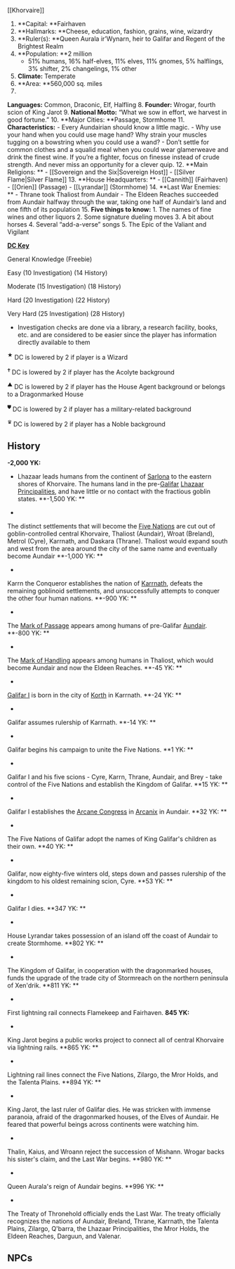 [[Khorvaire]]

1. **Capital: **Fairhaven
2. **Hallmarks: **Cheese, education, fashion, grains, wine, wizardry
3. **Ruler(s): **Queen Aurala ir’Wynarn, heir to Galifar and Regent of the Brightest Realm
4. **Population: **2 million
    - 51% humans, 16% half-elves, 11% elves, 11% gnomes, 5% halflings, 3% shifter, 2% changelings, 1% other
5. **Climate:** Temperate
6. **Area: **560,000 sq. miles
7. 
**Languages:** Common, Draconic, Elf, Halfling
8. **Founder:** Wrogar, fourth scion of King Jarot
9. **National Motto:** “What we sow in effort, we harvest in good fortune.”
10. **Major Cities: **Passage, Stormhome
11. **Characteristics:**
    - Every Aundairian should know a little magic.
    - Why use your hand when you could use mage hand? Why strain your muscles tugging on a bowstring when you could use a wand?
    - Don’t settle for common clothes and a squalid meal when you could wear glamerweave and drink the finest wine. If you’re a fighter, focus on finesse instead of crude strength. And never miss an opportunity for a clever quip.
12. **Main Religions: **
    - [[Sovereign and the Six|Sovereign Host]]
    - [[Silver Flame|Silver Flame]]
13. **House Headquarters: **
    - [[Cannith]] (Fairhaven)
    - [[Orien]] (Passage)
    - [[Lyrandar]] (Stormhome)
14. **Last War Enemies: **
    - Thrane took Thaliost from Aundair
    - The Eldeen Reaches succeeded from Aundair halfway through the war, taking one half of Aundair’s land and one fifth of its population
15. **Five things to know:**
    1. The names of fine wines and other liquors
    2. Some signature dueling moves
    3. A bit about horses
    4. Several “add-a-verse” songs
    5. The Epic of the Valiant and Vigilant



**<span style="text-decoration:underline;">DC Key</span>**

General Knowledge (Freebie)

Easy (10 Investigation) (14 History)

Moderate (15 Investigation) (18 History)

Hard (20 Investigation) (22 History)

Very Hard (25 Investigation) (28 History)

   * Investigation checks are done via a library, a research facility, books, etc. and are considered to be easier since the player has information directly available to them

<sup>★</sup> DC is lowered by 2 if player is a Wizard

<sup>🕇 </sup>DC is lowered by 2 if player has the Acolyte background


   <sup>▲</sup> DC is lowered by 2 if player has the House Agent background or belongs to a Dragonmarked House


   <sup>⛊ </sup>DC is lowered by 2 if player has a military-related background


   <sup>♛ </sup>DC is lowered by 2 if player has a Noble background


## History

**-2,000 YK:** 


*   Lhazaar leads humans from the continent of [Sarlona](https://eberron.fandom.com/wiki/Sarlona) to the eastern shores of Khorvaire. The humans land in the pre-[Galifar](https://eberron.fandom.com/wiki/Galifar) [Lhazaar Principalities](https://eberron.fandom.com/wiki/Lhazaar_Principalities), and have little or no contact with the fractious goblin states.
**-1,500 YK: **



*   
The distinct settlements that will become the [Five Nations](https://eberron.fandom.com/wiki/Five_Nations) are cut out of goblin-controlled central Khorvaire, Thaliost (Aundair), Wroat (Breland), Metrol (Cyre), Karrnath, and Daskara (Thrane). Thaliost would expand south and west from the area around the city of the same name and eventually become Aundair
**-1,000 YK: **



*   
Karrn the Conqueror establishes the nation of [Karrnath](https://eberron.fandom.com/wiki/Karrnath), defeats the remaining goblinoid settlements, and unsuccessfully attempts to conquer the other four human nations.
**-900 YK: **



*   
The [Mark of Passage](https://eberron.fandom.com/wiki/Mark_of_Passage) appears among humans of pre-Galifar [Aundair](https://eberron.fandom.com/wiki/Aundair).
**-800 YK: **



*   
The [Mark of Handling](https://eberron.fandom.com/wiki/Mark_of_Handling) appears among humans in Thaliost, which would become Aundair and now the Eldeen Reaches.
**-45 YK: **



*   
[Galifar I](https://eberron.fandom.com/wiki/Galifar_I) is born in the city of [Korth](https://eberron.fandom.com/wiki/Korth) in Karrnath.
**-24 YK: **



*   
Galifar assumes rulership of Karrnath.
**-14 YK: **



*   
Galifar begins his campaign to unite the Five Nations.
**1 YK: **



*   
Galifar I and his five scions - Cyre, Karrn, Thrane, Aundair, and Brey - take control of the Five Nations and establish the Kingdom of Galifar.
**15 YK: **



*   
Galifar I establishes the [Arcane Congress](https://eberron.fandom.com/wiki/Arcane_Congress) in [Arcanix](https://eberron.fandom.com/wiki/Arcanix) in Aundair.
**32 YK: **



*   
The Five Nations of Galifar adopt the names of King Galifar's children as their own.
**40 YK: **



*   
Galifar, now eighty-five winters old, steps down and passes rulership of the kingdom to his oldest remaining scion, Cyre.
**53 YK: **



*   
Galifar I dies.
**347 YK: **



*   
House Lyrandar takes possession of an island off the coast of Aundair to create Stormhome.
**802 YK: **



*   
The Kingdom of Galifar, in cooperation with the dragonmarked houses, funds the upgrade of the trade city of Stormreach on the northern peninsula of Xen'drik.
**811 YK: **



*   
First lightning rail connects Flamekeep and Fairhaven.
**845 YK:** 



*   
King Jarot begins a public works project to connect all of central Khorvaire via lightning rails.
**865 YK: **



*   
Lightning rail lines connect the Five Nations, Zilargo, the Mror Holds, and the Talenta Plains.
**894 YK: **



*   
King Jarot, the last ruler of Galifar dies. He was stricken with immense paranoia, afraid of the dragonmarked houses, of the Elves of Aundair. He feared that powerful beings across continents were watching him.


*   
Thalin, Kaius, and Wroann reject the succession of Mishann. Wrogar backs his sister's claim, and the Last War begins.
**980 YK: **


*   
Queen Aurala's reign of Aundair begins.
**996 YK: **


*   
The Treaty of Thronehold officially ends the Last War. The treaty officially recognizes the nations of Aundair, Breland, Thrane, Karrnath, the Talenta Plains, Zilargo, Q'barra, the Lhazaar Principalities, the Mror Holds, the Eldeen Reaches, Darguun, and Valenar.

## NPCs
